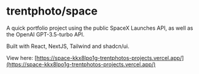 # trentphoto/space

A quick portfolio project using the public SpaceX Launches API, as well as the OpenAI GPT-3.5-turbo API. 

Built with React, NextJS, Tailwind and shadcn/ui.

View here: [https://space-kkx8lpo1g-trentphotos-projects.vercel.app/](https://space-kkx8lpo1g-trentphotos-projects.vercel.app/)
